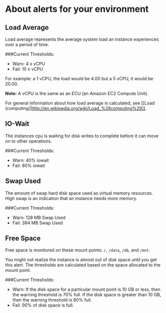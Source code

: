 # About alerts for your environment

## Load Average

Load average represents the average system load an instance experiences over a period of time. 

###Current Thresholds:

  * Warn: 4 x vCPU
  * Fail: 10 x vCPU

For example: a 1 vCPU, the load would be 4.00 but a 5 vCPU, it would be 20.00.  

**Note:** A vCPU is the same as an ECU (an Amazon EC2 Compute Unit).

For general information about how load average is calculated, see [[Load (computing)|http://en.wikipedia.org/wiki/Load_%28computing%29]].

## IO-Wait

The instances cpu is waiting for disk writes to complete before it can move on to other operations.

###Current Thresholds:

  * Warn: 40% iowait
  * Fail: 80% iowait


## Swap Used

The amount of swap hard disk space used as virtual memory resources.  High swap is an 
indication that an instance needs more memory.

###Current Thresholds:

  * Warn: 128 MB Swap Used
  * Fail: 384 MB Swap Used

## Free Space

Free space is monitored on these mount points: `/`, `/data`, `/db`, and `/mnt`.

You might not realize the instance is almost out of disk space until you get this alert. The thresholds are calculated based on the space allocated to the mount point.

###Current Thresholds:

* Warn: If the disk space for a particular mount point is 10 GB or less, then the warning threshold is 70% full. If the disk space is greater than 10 GB, then the warning threshold is 80% full. 
* Fail: 90% of disk space is full.